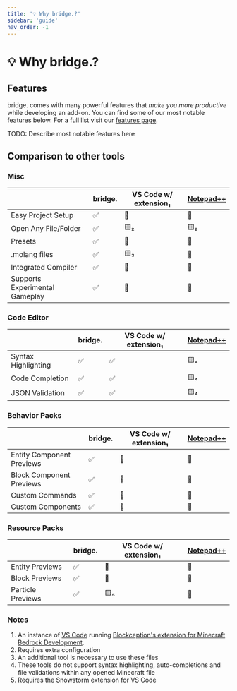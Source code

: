 ```yaml
---
title: '💡 Why bridge.?'
sidebar: 'guide'
nav_order: -1
---
```


# 💡 Why bridge.?

## Features

bridge. comes with many powerful features that _make you more productive_ while developing an add-on.
You can find some of our most notable features below. For a full list visit our [features page](/guide/features).

TODO: Describe most notable features here

## Comparison to other tools

### Misc

|                                | bridge.            | VS Code w/ extension₁ | [Notepad++](https://notepad-plus-plus.org/) |
| ------------------------------ | ------------------ | --------------------- | ------------------------------------------- |
| Easy Project Setup             | :white_check_mark: | :no_entry_sign:       | :no_entry_sign:                             |
| Open Any File/Folder           | :white_check_mark: | :yellow_square:₂      | :yellow_square:₂                            |
| Presets                        | :white_check_mark: | :no_entry_sign:       | :no_entry_sign:                             |
| .molang files                  | :white_check_mark: | :yellow_square:₃      | :no_entry_sign:                             |
| Integrated Compiler            | :white_check_mark: | :no_entry_sign:       | :no_entry_sign:                             |
| Supports Experimental Gameplay | :white_check_mark: | :no_entry_sign:       | :no_entry_sign:                             |

### Code Editor

|                     | bridge.            | VS Code w/ extension₁ | [Notepad++](https://notepad-plus-plus.org/) |
| ------------------- | ------------------ | --------------------- | ------------------------------------------- |
| Syntax Highlighting | :white_check_mark: | :white_check_mark:    | :yellow_square:₄                            |
| Code Completion     | :white_check_mark: | :white_check_mark:    | :yellow_square:₄                            |
| JSON Validation     | :white_check_mark: | :white_check_mark:    | :yellow_square:₄                            |

### Behavior Packs

|                           | bridge.            | VS Code w/ extension₁ | [Notepad++](https://notepad-plus-plus.org/) |
| ------------------------- | ------------------ | --------------------- | ------------------------------------------- |
| Entity Component Previews | :white_check_mark: | :no_entry_sign:       | :no_entry_sign:                             |
| Block Component Previews  | :white_check_mark: | :no_entry_sign:       | :no_entry_sign:                             |
| Custom Commands           | :white_check_mark: | :no_entry_sign:       | :no_entry_sign:                             |
| Custom Components         | :white_check_mark: | :no_entry_sign:       | :no_entry_sign:                             |

### Resource Packs

|                   | bridge.            | VS Code w/ extension₁ | [Notepad++](https://notepad-plus-plus.org/) |
| ----------------- | ------------------ | --------------------- | ------------------------------------------- |
| Entity Previews   | :white_check_mark: | :no_entry_sign:       | :no_entry_sign:                             |
| Block Previews    | :white_check_mark: | :no_entry_sign:       | :no_entry_sign:                             |
| Particle Previews | :white_check_mark: | :yellow_square:₅      | :no_entry_sign:                             |

### Notes

1. An instance of [VS Code](vscode.dev) running [Blockception's extension for Minecraft Bedrock Development](https://marketplace.visualstudio.com/items?itemName=BlockceptionLtd.blockceptionvscodeminecraftbedrockdevelopmentextension).
2. Requires extra configuration
3. An additional tool is necessary to use these files
4. These tools do not support syntax highlighting, auto-completions and file validations within any opened Minecraft file
5. Requires the Snowstorm extension for VS Code
